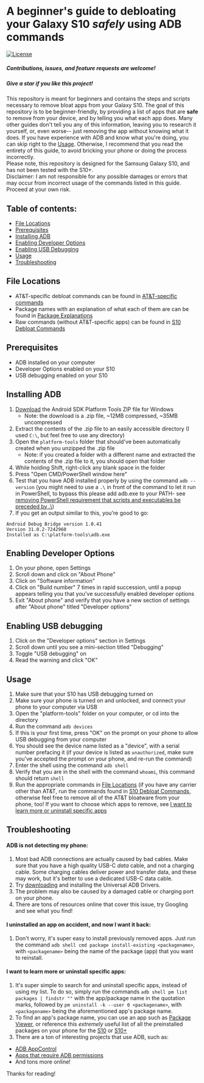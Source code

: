 # A beginner's guide to debloating your Galaxy S10 *safely* using ADB commands
[![License](https://img.shields.io/badge/license-MIT-green)](./LICENSE)
##### Contributions, issues, and feature requests are welcome!
##### Give a star if you like this project!

This repository is meant for beginners and contains the steps and scripts necessary to remove bloat apps from your Galaxy S10.
The goal of this repository is to be beginner-friendly, by providing a list of apps that are **safe** to remove from your device, and by telling you what each app does. Many other guides don't tell you any of this information, leaving you to research it yourself, or, even worse-- just removing the app without knowing what it does.
If you have experience with ADB and know what you're doing, you can skip right to the [Usage](#usage). Otherwise, I recommend that you read the entirety of this guide, to avoid bricking your phone or doing the process incorrectly.  
Please note, this repository is designed for the Samsung Galaxy S10, and has not been tested with the S10+.  
Disclaimer: I am not responsible for any possible damages or errors that may occur from incorrect usage of the commands listed in this guide. Proceed at your own risk.



## Table of contents:
- [File Locations](#file-locations)
- [Prerequisites](#prerequisites)
- [Installing ADB](#installing-adb)
- [Enabling Developer Options](#enabling-developer-options)
- [Enabling USB Debugging](#enabling-usb-debugging)
- [Usage](#usage)
- [Troubleshooting](#troubleshooting)


## File Locations
- AT&T-specific debloat commands can be found in [AT&T-specific commands](https://github.com/ToastedVegetables/s10-safe-debloat-list/blob/8d76ee8be4cb17c0cf92a5dcc92f6a3cf939d017/AT&T-specific%20commands.txt)
- Package names with an explanation of what each of them are can be found in [Package Explanations](https://github.com/ToastedVegetables/s10-safe-debloat-list/blob/8d76ee8be4cb17c0cf92a5dcc92f6a3cf939d017/Package%20Explanations.txt)
- Raw commands (without AT&T-specific apps) can be found in [S10 Debloat Commands](https://github.com/ToastedVegetables/s10-safe-debloat-list/blob/8d76ee8be4cb17c0cf92a5dcc92f6a3cf939d017/S10%20Debloat%20Commands.txt)


## Prerequisites
- ADB installed on your computer
- Developer Options enabled on your S10
- USB debugging enabled on your S10

## Installing ADB
1. [Download](https://developer.android.com/studio/releases/platform-tools) the Android SDK Platform Tools ZIP file for Windows
   - Note: the download is a .zip file, ~12MB compressed, ~35MB uncompressed
2. Extract the contents of the .zip file to an easily accessible directory (I used `C:\`, but feel free to use any directory)
3. Open the `platform-tools` folder that should've been automatically created when you unzipped the .zip file
   - Note: if you created a folder with a different name and extracted the contents of the .zip file to it, you should open that folder
4. While holding Shift, right-click any blank space in the folder
5. Press "Open CMD/PowerShell window here"
6. Test that you have ADB installed properly by using the command `adb --version` (you might need to use a `.\` in front of the command to let it run in PowerShell, to bypass this please add adb.exe to your PATH- see [removing PowerShell requirement that scripts and executables be preceded by \.\\](https://stackoverflow.com/questions/9792897/how-do-you-remove-the-powershell-requirement-that-scripts-and-executables-be-pre))
7. If you get an output similar to this, you're good to go:
```
Android Debug Bridge version 1.0.41
Version 31.0.2-7242960
Installed as C:\platform-tools\adb.exe
```

## Enabling Developer Options
1. On your phone, open Settings
2. Scroll down and click on "About Phone"
3. Click on "Software information"
4. Click on "Build number" 7 times in rapid succession, until a popup appears telling you that you've successfully enabled developer options
5. Exit "About phone" and verify that you have a new section of settings after "About phone" titled "Developer options"

## Enabling USB debugging
1. Click on the "Developer options" section in Settings
2. Scroll down until you see a mini-section titled "Debugging"
3. Toggle "USB debugging" on
4. Read the warning and click "OK"

## Usage
1. Make sure that your S10 has USB debugging turned on
2. Make sure your phone is turned on and unlocked, and connect your phone to your computer via USB
3. Open the "platform-tools" folder on your computer, or cd into the directory
4. Run the command `adb devices`
5. If this is your first time, press "OK" on the prompt on your phone to allow USB debugging from your computer
5. You should see the device name listed as a "device", with a serial number prefacing it (if your device is listed as `unauthorized`, make sure you've accepted the prompt on your phone, and re-run the command)
6. Enter the shell using the command `adb shell`
7. Verify that you are in the shell with the command `whoami`, this command should return `shell`
8. Run the appropriate commands in [File Locations](#file-locations) (if you have any carrier other than AT&T, run the commands found in [S10 Debloat Commands](s10-safe-debloat-list/S10%20Debloat%20Commands.txt), otherwise feel free to remove all of the AT&T bloatware from your phone, too! If you want to choose which apps to remove, see [I want to learn more or uninstall specific apps](#i-want-to-learn-more-or-uninstall-specific-apps)

## Troubleshooting

#### ADB is not detecting my phone:
1. Most bad ADB connections are actually caused by bad cables. Make sure that you have a high quality USB-C *data* cable, and not a charging cable. Some charging cables deliver power and transfer data, and these may work, but it's better to use a dedicated USB-C data cable.
2. Try [downloading](https://adb.clockworkmod.com/) and installing the Universal ADB Drivers.
3. The problem may also be caused by a damaged cable or charging port on your phone.
4. There are tons of resources online that cover this issue, try Googling and see what you find!

#### I uninstalled an app on accident, and now I want it back:
1. Don't worry, it's super easy to install previously removed apps. Just run the command `adb shell cmd package install-existing <packagename>`, with `<packagename>` being the name of the package (app) that you want to reinstall.

#### I want to learn more or uninstall specific apps:
1. It's super simple to search for and uninstall specific apps, instead of using my list. To do so, simply run the commands `adb shell pm list packages | findstr ""` with the app/package name in the quotation marks, followed by `pm uninstall -k --user 0 <packagename>`, with `<packagename>` being the aforementioned app's package name.
2. To find an app's package name, you can use an app such as [Package Viewer](https://play.google.com/store/apps/details?id=cz.seeq.prog.android.packageviewer), or reference this *extremely* useful list of all the preinstalled packages on your phone for the [S10](https://docs.samsungknox.com/CCMode/G973U_Q.pdf) or [S10+](https://docs.samsungknox.com/CCMode/G975U1_Q.pdf)
3. There are a ton of interesting projects that use ADB, such as:
  - [ADB AppControl](https://appcontrol.neocities.org/index_en.html)
  - [Apps that require ADB permissions](https://www.makeuseof.com/tag/android-adb-apps/)
  - And tons more online!

Thanks for reading!
